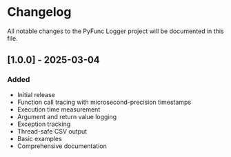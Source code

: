 # Changelog

All notable changes to the PyFunc Logger project will be documented in this file.

## [1.0.0] - 2025-03-04

### Added
- Initial release
- Function call tracing with microsecond-precision timestamps
- Execution time measurement
- Argument and return value logging
- Exception tracking
- Thread-safe CSV output
- Basic examples
- Comprehensive documentation
